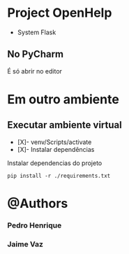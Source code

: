# Project OpenHelp

- System Flask

## No PyCharm

É só abrir no editor

# Em outro ambiente
## Executar ambiente virtual

- [X]- venv/Scripts/activate
- [X]- Instalar dependências  

Instalar dependencias do projeto

    pip install -r ./requirements.txt


# @Authors
### Pedro Henrique 
### Jaime Vaz
